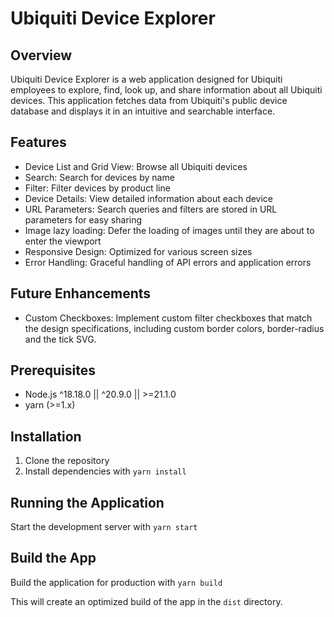 # Ubiquiti Device Explorer

## Overview

Ubiquiti Device Explorer is a web application designed for Ubiquiti employees to explore, find, look up, and share information about all Ubiquiti devices. This application fetches data from Ubiquiti's public device database and displays it in an intuitive and searchable interface.

## Features

- Device List and Grid View: Browse all Ubiquiti devices
- Search: Search for devices by name
- Filter: Filter devices by product line
- Device Details: View detailed information about each device
- URL Parameters: Search queries and filters are stored in URL parameters for easy sharing
- Image lazy loading: Defer the loading of images until they are about to enter the viewport
- Responsive Design: Optimized for various screen sizes
- Error Handling: Graceful handling of API errors and application errors

## Future Enhancements

- Custom Checkboxes: Implement custom filter checkboxes that match the design specifications, including custom border colors, border-radius and the tick SVG.

## Prerequisites

- Node.js ^18.18.0 || ^20.9.0 || >=21.1.0
- yarn (>=1.x)

## Installation

1. Clone the repository
2. Install dependencies with `yarn install`

## Running the Application

Start the development server with `yarn start`

## Build the App

Build the application for production with `yarn build`

This will create an optimized build of the app in the `dist` directory.
